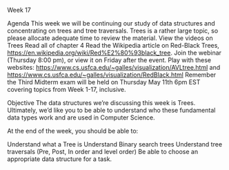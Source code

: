 Week 17
  
Agenda
This week we will be continuing our study of data structures and concentrating on trees and tree traversals.  Trees is a rather large topic, so please allocate adequate time to review the material.
View the videos on Trees
Read all of chapter 4
Read the Wikipedia article on Red-Black Trees, https://en.wikipedia.org/wiki/Red%E2%80%93black_tree.
Join the webinar (Thursday 8:00 pm), or view it on Friday after the event.
Play with these websites: https://www.cs.usfca.edu/~galles/visualization/AVLtree.html  and  https://www.cs.usfca.edu/~galles/visualization/RedBlack.html
Remember the Third Midterm exam will be held on Thursday May 11th 6pm EST covering topics from Week 1-17, inclusive.

Objective
The data structures we’re discussing this week is Trees.  Ultimately, we’d like you to be able to understand who these fundamental data types work and are used in Computer Science.

At the end of the week, you should be able to:

Understand what a Tree is
Understand Binary search trees
Understand tree traversals (Pre, Post, In order and level order)
Be able to choose an appropriate data structure for a task. 